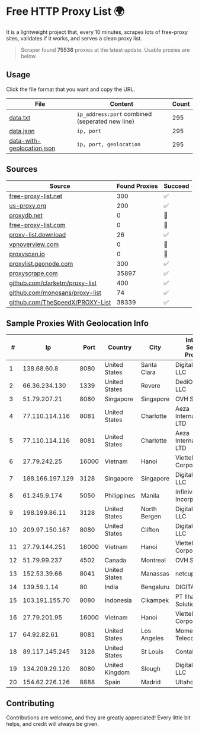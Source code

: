 
# Free HTTP Proxy List 🌍

It is a lightweight project that, every 10 minutes, scrapes lots of free-proxy sites, validates if it works, and serves a clean proxy list.


> Scraper found **75536** proxies at the latest update. Usable proxies are below.

## Usage

Click the file format that you want and copy the URL.


|File|Content|Count|
|----|-------|-----|
|[data.txt](https://raw.githubusercontent.com/themiralay/Proxy-List-World/master/data.txt)|`ip_address:port` combined (seperated new line)|295|
|[data.json](https://raw.githubusercontent.com/themiralay/Proxy-List-World/master/data.json)|`ip, port`|295|
|[data-with-geolocation.json](https://raw.githubusercontent.com/themiralay/Proxy-List-World/master/data-with-geolocation.json)|`ip, port, geolocation`|295|

## Sources

|Source|Found Proxies|Succeed|
|------|-------------|-------|
|[free-proxy-list.net](https://free-proxy-list.net)|300|✅|
|[us-proxy.org](https://www.us-proxy.org)|200|✅|
|[proxydb.net](http://proxydb.net)|0|🚫|
|[free-proxy-list.com](https://free-proxy-list.com/?page=&port=&type%5B%5D=http&type%5B%5D=https&up_time=0&search=Search)|0|🚫|
|[proxy-list.download](https://www.proxy-list.download/HTTP)|26|✅|
|[vpnoverview.com](https://vpnoverview.com/privacy/anonymous-browsing/free-proxy-servers)|0|🚫|
|[proxyscan.io](https://www.proxyscan.io)|0|🚫|
|[proxylist.geonode.com](https://proxylist.geonode.com/api/proxy-list?limit=300&page=1&sort_by=lastChecked&sort_type=desc&protocols=http,https)|300|✅|
|[proxyscrape.com](https://api.proxyscrape.com/v2/?request=displayproxies&protocol=http&timeout=10000&country=all&ssl=all&anonymity=all)|35897|✅|
|[github.com/clarketm/proxy-list](https://raw.githubusercontent.com/clarketm/proxy-list/master/proxy-list-raw.txt)|400|✅|
|[github.com/monosans/proxy-list](https://raw.githubusercontent.com/monosans/proxy-list/main/proxies/http.txt)|74|✅|
|[github.com/TheSpeedX/PROXY-List](https://raw.githubusercontent.com/TheSpeedX/PROXY-List/master/http.txt)|38339|✅|


## Sample Proxies With Geolocation Info

|#|Ip|Port|Country|City|Internet Service Provider|
|-|--|----|-------|----|-------------------------|
|1|138.68.60.8|8080|United States|Santa Clara|DigitalOcean, LLC|
|2|66.36.234.130|1339|United States|Revere|DediOutlet, LLC|
|3|51.79.207.21|8080|Singapore|Singapore|OVH SAS|
|4|77.110.114.116|8081|United States|Charlotte|Aeza International LTD|
|5|77.110.114.116|8081|United States|Charlotte|Aeza International LTD|
|6|27.79.242.25|16000|Vietnam|Hanoi|Viettel Corporation|
|7|188.166.197.129|3128|Singapore|Singapore|DigitalOcean, LLC|
|8|61.245.9.174|5050|Philippines|Manila|Infinivan Incorporated|
|9|198.199.86.11|3128|United States|North Bergen|DigitalOcean, LLC|
|10|209.97.150.167|8080|United States|Clifton|DigitalOcean, LLC|
|11|27.79.144.251|16000|Vietnam|Hanoi|Viettel Corporation|
|12|51.79.99.237|4502|Canada|Montreal|OVH SAS|
|13|152.53.39.66|8041|United States|Manassas|netcup GmbH|
|14|139.59.1.14|80|India|Bengaluru|DIGITALOCEAN|
|15|103.191.155.70|8080|Indonesia|Cikampek|PT Ilham Wifi Solution|
|16|27.79.201.95|16000|Vietnam|Hanoi|Viettel Corporation|
|17|64.92.82.61|8081|United States|Los Angeles|Momentum Telecom, Inc.|
|18|89.117.145.245|3128|United States|St Louis|Contabo Inc.|
|19|134.209.29.120|8080|United Kingdom|Slough|DigitalOcean, LLC|
|20|154.62.226.126|8888|Spain|Madrid|Ultahost, Inc.|



## Contributing

Contributions are welcome, and they are greatly appreciated! Every
little bit helps, and credit will always be given.


